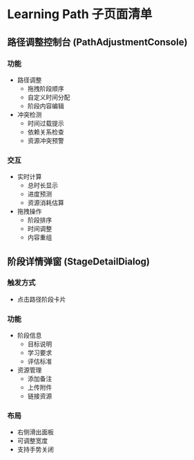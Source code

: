 # Learning Path 子页面清单

## 路径调整控制台 (PathAdjustmentConsole)
### 功能
- 路径调整
  - 拖拽阶段顺序
  - 自定义时间分配
  - 阶段内容编辑
- 冲突检测
  - 时间过载提示
  - 依赖关系检查
  - 资源冲突预警
### 交互
- 实时计算
  - 总时长显示
  - 进度预测
  - 资源消耗估算
- 拖拽操作
  - 阶段排序
  - 时间调整
  - 内容重组

## 阶段详情弹窗 (StageDetailDialog)
### 触发方式
- 点击路径阶段卡片
### 功能
- 阶段信息
  - 目标说明
  - 学习要求
  - 评估标准
- 资源管理
  - 添加备注
  - 上传附件
  - 链接资源
### 布局
- 右侧滑出面板
- 可调整宽度
- 支持手势关闭 